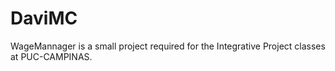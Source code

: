 # DaviMC
WageMannager is a small project required for the Integrative Project classes at PUC-CAMPINAS.
